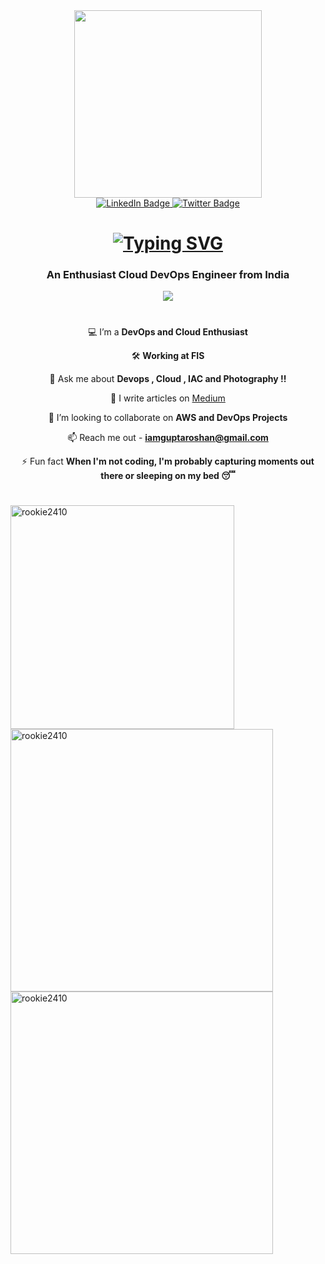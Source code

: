 
<div id="header" align="center">
  <img src="https://media4.giphy.com/media/v1.Y2lkPTc5MGI3NjExenZxYjA1cWl3NnVlMWlvNmFneG4yZGE0aDdweHIwd2tnYXRmdHdweSZlcD12MV9pbnRlcm5hbF9naWZfYnlfaWQmY3Q9Zw/SWoSkN6DxTszqIKEqv/giphy.gif" width="300"/>
</div>
<div id="badges" align="center">
  <a href="https://www.linkedin.com/in/rookie2410/">
    <img src="https://img.shields.io/badge/LinkedIn-blue?style=for-the-badge&logo=linkedin&logoColor=white" alt="LinkedIn Badge"/>
  </a>
  <a href="https://x.com/Roshan1099">
    <img src="https://img.shields.io/badge/Twitter-1DA1F2?style=for-the-badge&logo=twitter&logoColor=white" alt="Twitter Badge"/>
  </a>
</div>


<h1 align="center"><a href="https://git.io/typing-svg"><img src="https://readme-typing-svg.demolab.com?font=Fira+Code&size=18&pause=1000&color=F7F536&width=435&lines=Oh%2C+Hey!+%F0%9F%91%8B+%2C+I+am+Roshan+Gupta++%F0%9F%91%A8%E2%80%8D%F0%9F%92%BB;Build%2C+Deploy%2C+Innovate+with+DevOps+%F0%9F%9A%80" alt="Typing SVG" /></a></h1>

<h3 align="center">An Enthusiast Cloud DevOps Engineer from India</h3>

<p align="center"> <img align="center" src="https://github-profile-trophy.vercel.app/?username=rookie2410&theme=gruvbox&row=1"/></p>

<h1></h1>

<div align="center">

💻 I’m a **DevOps and Cloud Enthusiast**

🛠️ **Working at FIS**

💬 Ask me about **Devops , Cloud , IAC and Photography !!**

📝 I write articles on [Medium](https://medium.com/@iamguptaroshan)

🤩 I’m looking to collaborate on **AWS and DevOps Projects**

📫 Reach me out - **iamguptaroshan@gmail.com**

⚡ Fun fact **When I'm not coding, I'm probably capturing moments out there or sleeping on my bed 😴**

</div>

<h1></h1>


<h1></h1>

<img align="left" src="https://github-readme-stats.vercel.app/api/top-langs?username=rookie2410&show_icons=true&locale=en&theme=radical" alt="rookie2410" height="358"/>

<img align="center" src="https://github-readme-stats.vercel.app/api?username=rookie2410&show_icons=true&locale=en&theme=radical" alt="rookie2410" width="420"/>

<img align="center" src="https://github-readme-streak-stats.herokuapp.com/?user=rookie2410&theme=radical" alt="rookie2410" width="420" />
